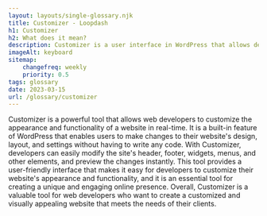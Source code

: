 ```yaml
--- 
layout: layouts/single-glossary.njk
title: Customizer - Loopdash
h1: Customizer
h2: What does it mean?
description: Customizer is a user interface in WordPress that allows developers to customize and preview the appearance and functionality of a theme or plugin in real-time.
imageAlt: keyboard
sitemap:
	changefreq: weekly
	priority: 0.5
tags: glossary
date: 2023-03-15
url: /glossary/customizer
---
```


Customizer is a powerful tool that allows web developers to customize the appearance and functionality of a website in real-time. It is a built-in feature of WordPress that enables users to make changes to their website's design, layout, and settings without having to write any code. With Customizer, developers can easily modify the site's header, footer, widgets, menus, and other elements, and preview the changes instantly. This tool provides a user-friendly interface that makes it easy for developers to customize their website's appearance and functionality, and it is an essential tool for creating a unique and engaging online presence. Overall, Customizer is a valuable tool for web developers who want to create a customized and visually appealing website that meets the needs of their clients.
